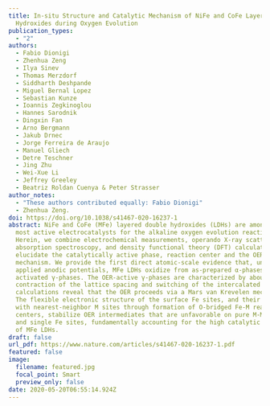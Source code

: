 ```yaml
---
title: In-situ Structure and Catalytic Mechanism of NiFe and CoFe Layered Double
  Hydroxides during Oxygen Evolution
publication_types:
  - "2"
authors:
  - Fabio Dionigi
  - Zhenhua Zeng
  - Ilya Sinev
  - Thomas Merzdorf
  - Siddharth Deshpande
  - Miguel Bernal Lopez
  - Sebastian Kunze
  - Ioannis Zegkinoglou
  - Hannes Sarodnik
  - Dingxin Fan
  - Arno Bergmann
  - Jakub Drnec
  - Jorge Ferreira de Araujo
  - Manuel Gliech
  - Detre Teschner
  - Jing Zhu
  - Wei-Xue Li
  - Jeffrey Greeley
  - Beatriz Roldan Cuenya & Peter Strasser
author_notes:
  - "These authors contributed equally: Fabio Dionigi"
  - Zhenhua Zeng.
doi: https://doi.org/10.1038/s41467-020-16237-1
abstract: NiFe and CoFe (MFe) layered double hydroxides (LDHs) are among the
  most active electrocatalysts for the alkaline oxygen evolution reaction (OER).
  Herein, we combine electrochemical measurements, operando X-ray scattering and
  absorption spectroscopy, and density functional theory (DFT) calculations to
  elucidate the catalytically active phase, reaction center and the OER
  mechanism. We provide the first direct atomic-scale evidence that, under
  applied anodic potentials, MFe LDHs oxidize from as-prepared α-phases to
  activated γ-phases. The OER-active γ-phases are characterized by about 8%
  contraction of the lattice spacing and switching of the intercalated ions. DFT
  calculations reveal that the OER proceeds via a Mars van Krevelen mechanism.
  The flexible electronic structure of the surface Fe sites, and their synergy
  with nearest-neighbor M sites through formation of O-bridged Fe-M reaction
  centers, stabilize OER intermediates that are unfavorable on pure M-M centers
  and single Fe sites, fundamentally accounting for the high catalytic activity
  of MFe LDHs.
draft: false
url_pdf: https://www.nature.com/articles/s41467-020-16237-1.pdf
featured: false
image:
  filename: featured.jpg
  focal_point: Smart
  preview_only: false
date: 2020-05-20T06:55:14.924Z
---
```

